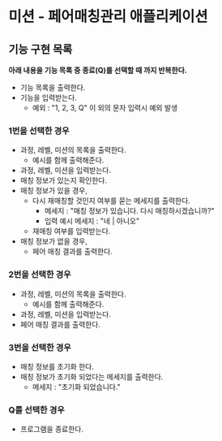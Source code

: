 # 미션 - 페어매칭관리 애플리케이션

## 기능 구현 목록

**아래 내용을 기능 목록 중 종료(Q)를 선택할 때 까지 반복한다.**
- 기능 목록을 출력한다.
- 기능을 입력받는다.
  - 예외 : "1, 2, 3, Q" 이 외의 문자 입력시 예외 발생
### 1번을 선택한 경우
- 과정, 레벨, 미션의 목록을 출력한다.
  - 예시를 함께 출력해준다.
- 과정, 레벨, 미션을 입력받는다.
- 매칭 정보가 있는지 확인한다.
- 매칭 정보가 있을 경우,
  - 다시 재매칭할 것인지 여부를 묻는 메세지를 출력한다.
    - 메세지 : "매칭 정보가 있습니다. 다시 매칭하시겠습니까?"
    - 입력 예시 메세지 : "네 | 아니오"
  - 재매칭 여부를 입력받는다.
- 매칭 정보가 없을 경우,
  - 페어 매칭 결과를 출력한다.

### 2번을 선택한 경우
- 과정, 레벨, 미션의 목록을 출력한다.
  - 예시를 함께 출력해준다.
- 과정, 레벨, 미션을 입력받는다.
- 페어 매칭 결과를 출력한다.

### 3번을 선택한 경우
- 매칭 정보를 초기화 한다.
- 매칭 정보가 초기화 되었다는 메세지를 출력한다.
  - 메세지 : "초기화 되었습니다."

### Q를 선택한 경우
- 프로그램을 종료한다.
